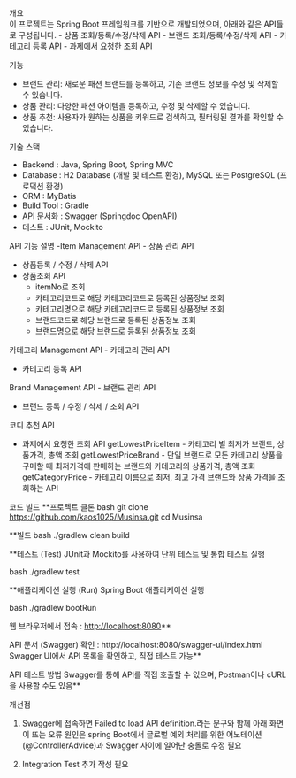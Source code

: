 개요  
  이 프로젝트는 Spring Boot 프레임워크를 기반으로 개발되었으며, 아래와 같은 API들로 구성됩니다.
      - 상품 조회/등록/수정/삭제 API
      - 브랜드 조회/등록/수정/삭제 API
      - 카테고리 등록 API
      - 과제에서 요청한 조회 API

기능
  - 브랜드 관리: 새로운 패션 브랜드를 등록하고, 기존 브랜드 정보를 수정 및 삭제할 수 있습니다.
  - 상품 관리: 다양한 패션 아이템을 등록하고, 수정 및 삭제할 수 있습니다.
  - 상품 추천: 사용자가 원하는 상품을 키워드로 검색하고, 필터링된 결과를 확인할 수 있습니다.

기술 스택
  - Backend	: Java, Spring Boot, Spring MVC
  - Database :	H2 Database (개발 및 테스트 환경), MySQL 또는 PostgreSQL (프로덕션 환경)
  - ORM	: MyBatis
  - Build Tool : Gradle
  - API 문서화 : Swagger (Springdoc OpenAPI)
  - 테스트 : JUnit, Mockito

API 기능 설명
-Item Management API - 상품 관리 API
  * 상품등록 / 수정 / 삭제 API
  * 상품조회 API
    - itemNo로 조회
    - 카테고리코드로 해당 카테고리코드로 등록된 상품정보 조회
    - 카테고리명으로 해당 카테고리코드로 등록된 상품정보 조회
    - 브랜드코드로 해당 브랜드로 등록된 상품정보 조회
    - 브랜드명으로 해당 브랜드로 등록된 상품정보 조회


카테고리 Management API - 카테고리 관리 API
  - 카테고리 등록 API
  
Brand Management API - 브랜드 관리 API
  - 브랜드 등록 / 수정 / 삭제 / 조회 API

코디 추천 API
  - 과제에서 요청한 조회 API 
  getLowestPriceItem - 카테고리 별 최저가 브랜드, 상품가격, 총액 조회
  getLowestPriceBrand - 단일 브랜드로 모든 카테고리 상품을 구매할 때 최저가격에 판매하는 브랜드와 카테고리의 상품가격, 총액 조회
  getCategoryPrice - 카테고리 이름으로 최저, 최고 가격 브랜드와 상품 가격을 조회하는 API


코드 빌드
**프로젝트 클론 
bash
git clone https://github.com/kaos1025/Musinsa.git
cd Musinsa


**빌드
bash
./gradlew clean build


**테스트 (Test)
JUnit과 Mockito를 사용하여 단위 테스트 및 통합 테스트 실행

bash
./gradlew test


**애플리케이션 실행 (Run)
Spring Boot 애플리케이션 실행

bash
./gradlew bootRun



웹 브라우저에서 접속 : [http://localhost:8080](http://localhost:8080/)**

API 문서 (Swagger) 확인 : http://localhost:8080/swagger-ui/index.html
Swagger UI에서 API 목록을 확인하고, 직접 테스트 가능**

API 테스트 방법
Swagger를 통해 API를 직접 호출할 수 있으며, Postman이나 cURL을 사용할 수도 있음**


개선점 
1) Swagger에 접속하면 Failed to load API definition.라는 문구와 함께 아래 화면이 뜨는 오류
원인은 spring Boot에서 글로벌 예외 처리를 위한 어노테이션(@ControllerAdvice)과 Swagger 사이에 일어난 충돌로 수정 필요

2) Integration Test 추가 작성 필요 





